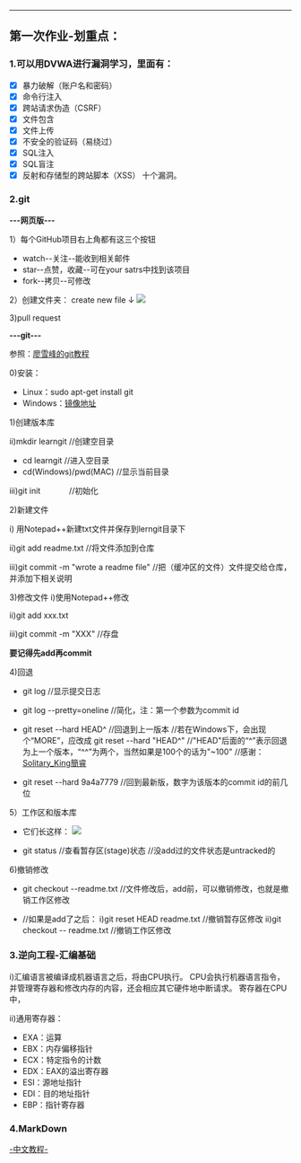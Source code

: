 ------------------------------------------------
## 第一次作业-划重点：

### 1.可以用DVWA进行漏洞学习，里面有：
- [x] 暴力破解（账户名和密码）
- [x] 命令行注入
- [x] 跨站请求伪造（CSRF）
- [x] 文件包含
- [x] 文件上传
- [x] 不安全的验证码（易绕过）
- [x] SQL注入
- [x] SQL盲注
- [x] 反射和存储型的跨站脚本（XSS）
十个漏洞。

### 2.git

**---网页版---**

1）每个GitHub项目右上角都有这三个按钮
- watch--关注--能收到相关邮件
- star--点赞，收藏--可在your satrs中找到该项目
- fork--拷贝--可修改

2）创建文件夹：
create new file
           ↓
![](http://i.stack.imgur.com/n3Wg3.gif)

3)pull request

**---git---**

参照：[廖雪峰的git教程](https://www.liaoxuefeng.com/wiki/0013739516305929606dd18361248578c67b8067c8c017b000)

0)安装：
- Linux：sudo apt-get install git
- Windows：[镜像地址](https://git-for-windows.github.io/)

1)创建版本库

ii)mkdir learngit    //创建空目录
- cd learngit          //进入空目录
- cd(Windows)/pwd(MAC)              //显示当前目录

iii)git init             //初始化

2)新建文件

i) 用Notepad++新建txt文件并保存到lerngit目录下

ii)git add readme.txt    //将文件添加到仓库

iii)git commit -m "wrote a readme file"   //把（缓冲区的文件）文件提交给仓库，并添加下相关说明

3)修改文件
i)使用Notepad++修改

ii)git add xxx.txt

iii)git commit -m "XXX"   //存盘

**要记得先add再commit**

4)回退

- git log      //显示提交日志
- git log --pretty=oneline       //简化，注：第一个参数为commit id

- git reset --hard HEAD^    //回退到上一版本
//若在Windows下，会出现个“MORE”，应改成 git reset --hard "HEAD^"
//"HEAD"后面的“^”表示回退为上一个版本，“^^”为两个，当然如果是100个的话为"~100"
 //感谢：[Solitary_King](http://blog.csdn.net/Solitary_King/article/details/73739636)[簡睿](http://jdev.tw/blog/4239/git-rest-hard-head-in-windows-cmd-exe)
- git reset --hard 9a4a7779  //回到最新版，数字为该版本的commit id的前几位

5）工作区和版本库
- 它们长这样：
![](https://cdn.webxueyuan.com/cdn/files/attachments/001384907702917346729e9afbf4127b6dfbae9207af016000/0)

- git status    //查看暂存区(stage)状态
//没add过的文件状态是untracked的

6)撤销修改
- git checkout --readme.txt   //文件修改后，add前，可以撤销修改，也就是撤销工作区修改

- //如果是add了之后：
i)git reset HEAD readme.txt  //撤销暂存区修改
ii)git checkout -- readme.txt  //撤销工作区修改



### 3.逆向工程-汇编基础

i)汇编语言被编译成机器语言之后，将由CPU执行。
CPU会执行机器语言指令，并管理寄存器和修改内存的内容，还会相应其它硬件地中断请求。
寄存器在CPU中，

ii)通用寄存器：
- EXA：运算
- EBX：内存偏移指针
- ECX：特定指令的计数
- EDX：EAX的溢出寄存器
- ESI：源地址指针
- EDI：目的地址指针
- EBP：指针寄存器

### 4.MarkDown
[-中文教程-](http://www.jianshu.com/p/q81RER)
